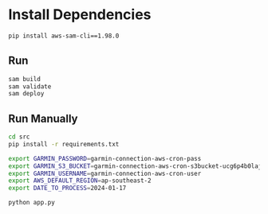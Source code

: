 # Install Dependencies

```bash
pip install aws-sam-cli==1.98.0
```

## Run

```bash
sam build
sam validate
sam deploy
```

## Run Manually

```bash
cd src
pip install -r requirements.txt

export GARMIN_PASSWORD=garmin-connection-aws-cron-pass
export GARMIN_S3_BUCKET=garmin-connection-aws-cron-s3bucket-ucg6p4b0lajd
export GARMIN_USERNAME=garmin-connection-aws-cron-user
export AWS_DEFAULT_REGION=ap-southeast-2
export DATE_TO_PROCESS=2024-01-17

python app.py
```
